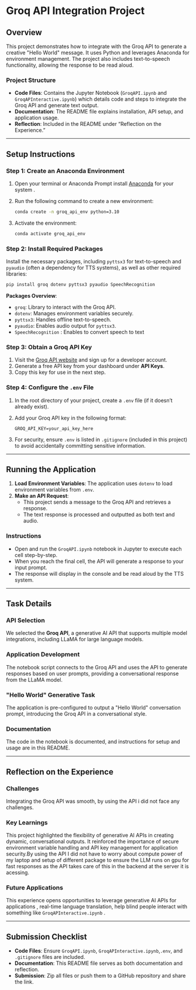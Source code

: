 
# Groq API Integration Project

## Overview
This project demonstrates how to integrate with the Groq API to generate a creative "Hello World" message. It uses Python and leverages Anaconda for environment management. The project also includes text-to-speech functionality, allowing the response to be read aloud.

### Project Structure
- **Code Files**: Contains the Jupyter Notebook (`GroqAPI.ipynb` and `GroqAPInteractive.ipynb`) which details code and steps to integrate the Groq API and generate text output.
- **Documentation**: The README file explains installation, API setup, and application usage.
- **Reflection**: Included in the README under “Reflection on the Experience.”

---

## Setup Instructions

### Step 1: Create an Anaconda Environment

1. Open your terminal or Anaconda Prompt install [Anaconda](https://docs.anaconda.com/anaconda/install/) for your system .
2. Run the following command to create a new environment:

    ```bash
    conda create -n groq_api_env python=3.10
    ```

3. Activate the environment:

    ```bash
    conda activate groq_api_env
    ```

### Step 2: Install Required Packages

Install the necessary packages, including `pyttsx3` for text-to-speech and `pyaudio` (often a dependency for TTS systems), as well as other required libraries:

```bash
pip install groq dotenv pyttsx3 pyaudio SpeechRecognition
```

**Packages Overview**:
- `groq`: Library to interact with the Groq API.
- `dotenv`: Manages environment variables securely.
- `pyttsx3`: Handles offline text-to-speech.
- `pyaudio`: Enables audio output for `pyttsx3`.
- `SpeechRecognition` : Enables to convert speech to text

### Step 3: Obtain a Groq API Key

1. Visit the [Groq API website](https://www.groq.com) and sign up for a developer account.
2. Generate a free API key from your dashboard under **API Keys**.
3. Copy this key for use in the next step.

### Step 4: Configure the `.env` File

1. In the root directory of your project, create a `.env` file (if it doesn’t already exist).
2. Add your Groq API key in the following format:

    ```plaintext
    GROQ_API_KEY=your_api_key_here
    ```

3. For security, ensure `.env` is listed in `.gitignore` (included in this project) to avoid accidentally committing sensitive information.

---

## Running the Application

1. **Load Environment Variables**: The application uses `dotenv` to load environment variables from `.env`.
2. **Make an API Request**:
    - This project sends a message to the Groq API and retrieves a response.
    - The text response is processed and outputted as both text and audio.

### Instructions

- Open and run the `GroqAPI.ipynb` notebook in Jupyter to execute each cell step-by-step.
- When you reach the final cell, the API will generate a response to your input prompt.
- The response will display in the console and be read aloud by the TTS system.

---

## Task Details

### API Selection

We selected the **Groq API**, a generative AI API that supports multiple model integrations, including LLaMA for large language models.

### Application Development

The notebook script connects to the Groq API and uses the API to generate responses based on user prompts, providing a conversational response from the LLaMA model.

### "Hello World" Generative Task

The application is pre-configured to output a "Hello World" conversation prompt, introducing the Groq API in a conversational style.

### Documentation

The code in the notebook is documented, and instructions for setup and usage are in this README.

---

## Reflection on the Experience

### Challenges
Integrating the Groq API was smooth, by using the API i did not face any challenges.

### Key Learnings
This project highlighted the flexibility of generative AI APIs in creating dynamic, conversational outputs. It reinforced the importance of secure environment variable handling and API key management for application security.By using the API I did not have to worry about compute power of my laptop and setup of different package to ensure the LLM runs on gpu for fast responses as the API takes care of this in the backend at the server it is acessing.

### Future Applications
This experience opens opportunities to leverage generative AI APIs for applications , real-time language translation, help blind people interact with something like `GroqAPInteractive.ipynb` .

---

## Submission Checklist

- **Code Files**: Ensure `GroqAPI.ipynb`, `GroqAPInteractive.ipynb`,`.env`, and `.gitignore` files are included.
- **Documentation**: This README file serves as both documentation and reflection.
- **Submission**: Zip all files or push them to a GitHub repository and share the link.
